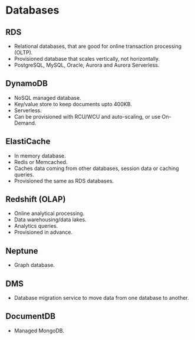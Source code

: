# Databases

## RDS

- Relational databases, that are good for online transaction processing (OLTP).
- Provisioned database that scales vertically, not horizontally.
- PostgreSQL, MySQL, Oracle, Aurora and Aurora Serverless.

## DynamoDB

- NoSQL managed database.
- Key/value store to keep documents upto 400KB.
- Serverless.
- Can be provisioned with RCU/WCU and auto-scaling, or use On-Demand.

## ElastiCache

- In memory database.
- Redis or Memcached.
- Caches data coming from other databases, session data or caching queries.
- Provisioned the same as RDS databases.

## Redshift (OLAP)

- Online analytical processing.
- Data warehousing/data lakes.
- Analytics queries.
- Provisioned in advance.

## Neptune

- Graph database.

## DMS

- Database migration service to move data from one database to another.

## DocumentDB

- Managed MongoDB.
